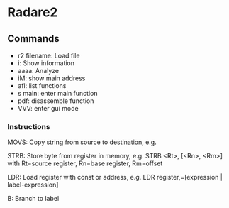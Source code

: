# Radare2

## Commands

* r2 filename: Load file
* i: Show information
* aaaa: Analyze
* iM: show main address
* afl: list functions
* s main: enter main function
* pdf: disassemble function
* VVV: enter gui mode

### Instructions

MOVS: Copy string from source to destination, e.g. 

STRB: Store byte from register in memory, e.g. STRB &lt;Rt&gt;, [&lt;Rn&gt;, &lt;Rm&gt;] with Rt=source register, Rn=base register, Rm=offset

LDR: Load register with const or address, e.g. LDR register,=[expression | label-expression]

B: Branch to label
